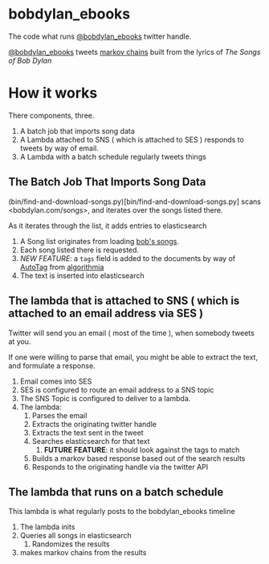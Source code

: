 # bobdylan_ebooks
The code what runs [@bobdylan_ebooks](https://twitter.com/bobdylan_ebooks) twitter handle. 

[@bobdylan_ebooks](https://twitter.com/bobdylan_ebooks) tweets [markov chains](https://pypi.python.org/pypi/PyMarkovChain/) built from the lyrics of *The Songs of Bob Dylan*

# How it works
There components, three.

1. A batch job that imports song data
2. A Lambda attached to SNS ( which is attached to SES ) responds to tweets by way of email. 
3. A Lambda with a batch schedule regularly tweets things

## The Batch Job That Imports Song Data
(bin/find-and-download-songs.py)[bin/find-and-download-songs.py] scans <bobdylan.com/songs>, and iterates over the songs listed there. 

As it iterates through the list, it adds entries to elasticsearch
1. A Song list originates from loading [bob's songs](http://bobdylan.com/songs/).
1. Each song listed there is requested.
1. *NEW FEATURE*: a `tags` field is added to the documents by way of [AutoTag](https://algorithmia.com/algorithms/nlp/AutoTag) from [algorithmia](https://algorithmia.com)
1. The text is inserted into elasticsearch


## The lambda that is attached to SNS ( which is attached to an email address via SES ) 
Twitter will send you an email ( most of the time ), when somebody tweets at you. 

If one were willing to parse that email, you might be able to extract the text, and formulate a response.

1. Email comes into SES
1. SES is configured to route an email address to a SNS topic
1. The SNS Topic is configured to deliver to a lambda.
1. The lambda:
      1. Parses the email
      1. Extracts the originating twitter handle
      1. Extracts the text sent in the tweet
      1. Searches elasticsearch for that text
           1. **FUTURE FEATURE**: it should look against the tags to match
      1. Builds a markov based response based out of the search results
      1. Responds to the originating handle via the twitter API

## The lambda that runs on a batch schedule
This lambda is what regularly posts to the bobdylan_ebooks timeline

1. The lambda inits
1. Queries all songs in elasticsearch
     1. Randomizes the results
1. makes markov chains from the results
